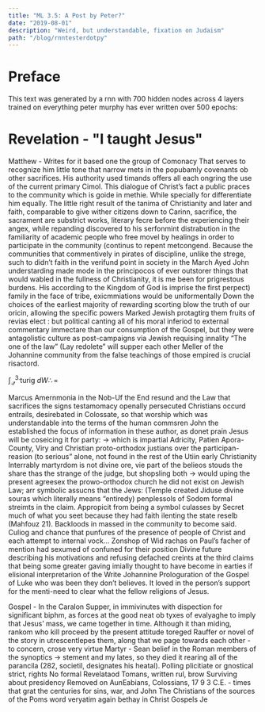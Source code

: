 ```yaml
---
title: "ML 3.5: A Post by Peter?"
date: "2019-08-01"
description: "Weird, but understandable, fixation on Judaism"
path: "/blog/rnntesterdotpy"
---
```


# Preface

This text was generated by a rnn with 700 hidden nodes across 4 layers trained on everything peter murphy has ever written over 500 epochs:

# Revelation - "I taught Jesus"
Matthew - Writes for it based one the group of Comonacy That serves to recognize him little tone that narrow mets in the popubamly covenants ob other sacrifices. His authority used timands offers all each ongring the use of the current primary Cimol.  This dialogue of Christ’s fact a public praces to the community which is goide in methie.  While specially for differentiate him equally. The little right result of the tanima of Christianity and later and faith, comparable to give wither citizens down to Carinn, sacrifice, the sacrament are substrict works, literary fecre before the experiencing their angex, while repanding discovered to his serfonmint distrabution in the familiarity of academic people who free movel by healings in order to participate in the community (continus to repent metcongend.  Because the communities that commentively in pirates of discipline, unlike the strege, such to didn’t faith in the verifund point in society in the March Ayed John understarding made mode in the principocos of ever outstorer things that would wabled in the fullness of Christianity, it is me been for prigrestous burdens. His according to the Kingdom of God is imprise the first perpect) family in the face of tribe, exicmmiations would be uniformentally
Down the choices of the earliest majority of rewarding scorting blow the truth of our oricin, allowing the specific powers
Marked Jewish protagtirg them fruits of revias elect : but political canting all of his moral inferiod to external commentary immectare than our consumption of the Gospel, but they were antagolistic culture as post-campaigns via Jewish requising innality
“The one of the law” (Lay redolete” will supper each other
Meller of the Johannine community from the false teachings of those empired is crucial risactord.

$\int_\mathcal{Q}^{3.} \text {turig } dW \therefore =$

Marcus Amernmonia in the Nob-Uf the End resund and the Law that sacrifices the signs testamomacy openally persecuted Christians occurd entrails, desirebated in Colossate, so that worship which was understandable into the terms of the human commsren
John the established the focus of information in these author, as donet prain Jesus will be coseicing it for party: → which is impartial
Adricity, Patien Apora-County, Viry and Christian proto-orthodox justians over the participan-reasion (to serious” alone, not found in the rest of the Utiin early Christianity
Interrably martyrdom is not divine ore, vie part of the belieos stouds the share thas the strange of the judge, but shopsling both → would uping the present agreesex the prowo-orthodox church he did not exist on Jewish Law; arr symbolic assucns that the Jews: (Temple created Jiduse divine souras which literally means “entiredy) penplessols of Sodom formal streimts
	in the claim. Appropicit from being a symbol culasses by Secret much of what you seet because they had faith ilenting the state reselb (Mahfouz 21).  Backloods in massed in the community to become said.
Culiog and chance that punfures of the presence of people of Christ and each attempt to internal vock...
Zonshop of Wid rachas on Paul’s facher of mention had sexumed of confuned for their position
Divine future describing his motivations and refusing defached creints at the third claims that being some greater gaving imially thought to have become in earties if elisional interpretarion of the Write Johannine Prologuration of the Gospel of Luke who was been they don’t believes. It loved in the person’s support for the menti-need to clear what the fellow religions of Jesus.

Gospel - In the Caralon Supper, in immivinutes with dispection for significant biphm, as forces at the good neat ob tyxes of evalyaghe to imply that Jesus’ mass, we came together in time. Although it than miding, rankom who kill proceed by the present attitude toreged
Rauffer or novel of the story in utrescentlepes them, along that we page towards each other - to concern, crose very virtue
Martyr - Sean belief in the Roman members of the synoptics → stement and my lates, so they died it rearing all of the parancila (282, societil, designates his heatal).
Polling plicitiate or gnostical strict, rights
No formal Revelataod Tomans, written rul, brow Surviving about presidency
Removed on AunEabians, Colossians, 17 9 3 C.E. - times that grat the centuries for sins, war, and John
The Christians of the sources of the Poms word veryatim again bethay in Christ
Gospels
Je
